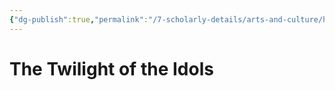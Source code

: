 ```yaml
---
{"dg-publish":true,"permalink":"/7-scholarly-details/arts-and-culture/history/the-twilight-of-the-idols/","noteIcon":""}
---
```


# The Twilight of the Idols
